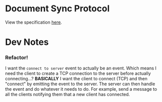 # Document Sync Protocol

View the specification [here](https://github.com/Azpect3120/document-sync-protocol/blob/master/specification.md).


# Dev Notes

### Refactor!

I want the `connect to server` event to actually be an event. Which means I need
the client to create a TCP connection to the server before actually connecting...?
**BASICALLY** I want the client to connect (TCP) and then "connect" by emitting the 
event to the server. The server can then handle the event and do whatever it needs
to do. For example, send a message to all the clients notifying them that a new client
has connected.
